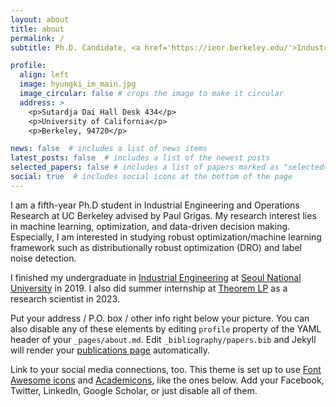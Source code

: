 ```yaml
---
layout: about
title: about
permalink: /
subtitle: Ph.D. Candidate, <a href='https://ieor.berkeley.edu/'>Industrial Engineering Operations Research</a>, University of California, Berkeley

profile:
  align: left
  image: hyungki_im_main.jpg
  image_circular: false # crops the image to make it circular
  address: >
    <p>Sutardja Dai Hall Desk 434</p>
    <p>University of California</p>
    <p>Berkeley, 94720</p>

news: false  # includes a list of news items
latest_posts: false  # includes a list of the newest posts
selected_papers: false # includes a list of papers marked as "selected={true}"
social: true  # includes social icons at the bottom of the page
---
```


I am a fifth-year Ph.D student in Industrial Engineering and Operations Research at UC Berkeley advised by Paul Grigas. My research interest lies in machine learning, optimization, and data-driven decision making. Especially, I am interested in studying robust optimization/machine learning framework such as distributionally robust optimization (DRO) and label noise detection. 

I finished my undergraduate in [Industrial Engineering](http://ie.snu.ac.kr/) at [Seoul National University](https://www.snu.ac.kr/) in 2019. I also did summer internship at [Theorem LP](https://www.theoremlp.com/) as a research scientist in 2023.

Put your address / P.O. box / other info right below your picture. You can also disable any of these elements by editing `profile` property of the YAML header of your `_pages/about.md`. Edit `_bibliography/papers.bib` and Jekyll will render your [publications page](/al-folio/publications/) automatically.

Link to your social media connections, too. This theme is set up to use [Font Awesome icons](http://fortawesome.github.io/Font-Awesome/) and [Academicons](https://jpswalsh.github.io/academicons/), like the ones below. Add your Facebook, Twitter, LinkedIn, Google Scholar, or just disable all of them.
